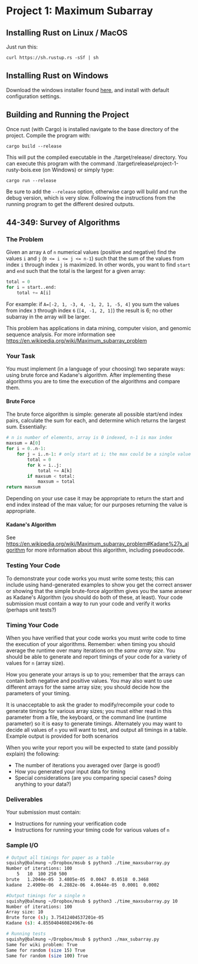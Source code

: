# Project 1: Maximum Subarray

## Installing Rust on Linux / MacOS

Just run this:
```
curl https://sh.rustup.rs -sSf | sh
```

## Installing Rust on Windows

Download the windows installer found [here](https://www.rust-lang.org/tools/install), and install with default configuration settings.

## Building and Running the Project
Once rust (with Cargo) is installed navigate to the base directory of the project.
Compile the program with:
```
cargo build --release
```
This will put the compiled executable in the ./target/release/ directory.
You can execute this program with the command .\target\release\project-1-rusty-bois.exe (on Windows) or simply type:
```
cargo run --release
```
Be sure to add the `--release` option, otherwise cargo will build and run the debug version, which is very slow.
Following the instructions from the running program to get the different desired outputs.

## 44-349: Survey of Algorithms

### The Problem

Given an array `A` of `n` numerical values (positive and negative) find the values `i` and `j` (`0 <= i <= j <= n-1`) such that the sum of the values from index `i` through index `j` is maximized.
In other words, you want to find `start` and `end` such that the total is the largest for a given array:

```python
total = 0
for i = start..end:
	total += A[i]
```

For example: if `A=[-2, 1, -3, 4, -1, 2, 1, -5, 4]` you sum the values from index `3` through index `6` (`[4, -1, 2, 1]`) the result is 6; no other subarray in the array will be larger.

This problem has applications in data mining, computer vision, and genomic sequence analysis.  For more information see https://en.wikipedia.org/wiki/Maximum_subarray_problem

### Your Task

You must implement (in a language of your choosing) two separate ways: using brute force and Kadane's algorithm.
After implementing these algorithms you are to time the execution of the algorithms and compare them.

#### Brute Force

The brute force algorithm is simple: generate all possible start/end index pairs, calculate the sum for each, and determine which returns the largest sum.
Essentially:

```python
# n is number of elements, array is 0 indexed, n-1 is max index
maxsum = A[0]
for i = 0..n-1:
	for j = i..n-1: # only start at i; the max could be a single value
		total = 0
		for k = i..j:
			total += A[k]
		if maxsum < total:
			maxsum = total
return maxsum
```

Depending on your use case it may be appropriate to return the start and end index instead of the max value; for our purposes returning the value is appropriate.

#### Kadane's Algorithm

See https://en.wikipedia.org/wiki/Maximum_subarray_problem#Kadane%27s_algorithm for more information about this algorithm, including pseudocode.

### Testing Your Code

To demonstrate your code works you must write some tests; this can include using hand-generated examples to show you get the correct answer or showing that the simple brute-force algorithm gives you the same ansewr as Kadane's Algorithm (you should do both of these, at least).
Your code submission must contain a way to run your code and verify it works (perhaps unit tests?)

### Timing Your Code

When you have verified that your code works you must write code to time the execution of your algorithms.
Remember: when timing you should average the runtime over many iterations on the _same array size_.
You should be able to generate and report timings of your code for a variety of values for `n` (array size).

How you generate your arrays is up to you; remember that the arrays can contain both negative and positive values.  You may also want to use different arrays for the same array size; you should decide how the parameters of your timing.

It is unacceptable to ask the grader to modify/recompile your code to generate timings for various array sizes; you must either read in this parameter from a file, the keyboard, or the command line (runtime parameter) so it is easy to generate timings.
Alternately you may want to decide all values of `n` you will want to test, and output all timings in a table.
Example output is provided for both scenarios

When you write your report you will be expected to state (and possibly explain) the following:

* The number of iterations you averaged over (large is good!)
* How you generated your input data for timing
* Special considerations (are you comparing special cases? doing anything to your data?)

### Deliverables

Your submission must contain:

* Instructions for running your verification code
* Instructions for running your timing code for various values of `n`

### Sample I/O
```bash
# Output all timings for paper as a table
squishy@balmung ~/Dropbox/msub $ python3 ./time_maxsubarray.py
Number of iterations: 100
	5	10	100	250	500
brute	1.2044e-05	3.4805e-05	0.0047	0.0518	0.3468
kadane	2.4909e-06	4.2882e-06	4.0644e-05	0.0001	0.0002

#Output timings for a single n
squishy@balmung ~/Dropbox/msub $ python3 ./time_maxsubarray.py 10
Number of iterations: 100
Array size: 10
Brute force (s); 3.75412404537201e-05
Kadane (s): 4.855040460824967e-06

# Running tests
squishy@balmung ~/Dropbox/msub $ python3 ./max_subarray.py
Same for wiki problem: True
Same for random (size 15) True
Same for random (size 100) True
```
